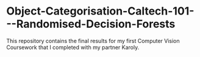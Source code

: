 # Object-Categorisation-Caltech-101---Randomised-Decision-Forests
This repository contains the final results for my first Computer Vision Coursework that I completed with my partner Karoly.
